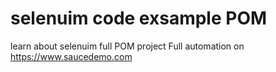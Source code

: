 # selenuim code exsample POM
learn about selenuim 
full POM project
Full automation on https://www.saucedemo.com
